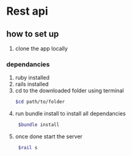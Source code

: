 # Rest api
## how to set up
1. clone the app locally
 ### dependancies
   1. ruby installed
   1. rails installed
1. cd to the downloaded folder using terminal
   ```bash
   $cd path/to/folder
   ```
1. run bundle install to install all dependancies
   ```bash
    $bundle install
   ```
 1. once done start the server
    ```bash
     $rail s
   ```
